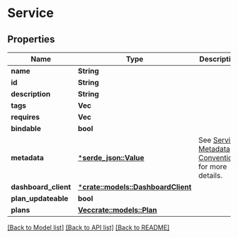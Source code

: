 # Service

## Properties

Name | Type | Description | Notes
------------ | ------------- | ------------- | -------------
**name** | **String** |  | 
**id** | **String** |  | 
**description** | **String** |  | 
**tags** | **Vec<String>** |  | [optional] 
**requires** | **Vec<String>** |  | [optional] 
**bindable** | **bool** |  | 
**metadata** | [***serde_json::Value**](.md) | See [Service Metadata Conventions](https://github.com/openservicebrokerapi/servicebroker/blob/master/profile.md#service-metadata) for more details. | [optional] 
**dashboard_client** | [***crate::models::DashboardClient**](DashboardClient.md) |  | [optional] 
**plan_updateable** | **bool** |  | [optional] 
**plans** | [**Vec<crate::models::Plan>**](Plan.md) |  | 

[[Back to Model list]](../README.md#documentation-for-models) [[Back to API list]](../README.md#documentation-for-api-endpoints) [[Back to README]](../README.md)


